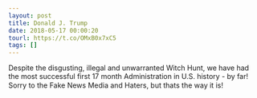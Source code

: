 ```yaml
---
layout: post
title: Donald J. Trump
date: 2018-05-17 00:00:20
tourl: https://t.co/OMxB0x7xC5
tags: []
---
```

Despite the disgusting, illegal and unwarranted Witch Hunt, we have had the most successful first 17 month Administration in U.S. history - by far! Sorry to the Fake News Media and Haters, but thats the way it is!